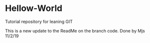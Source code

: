 # Hellow-World
Tutorial repository for leaning GIT

This is a new update to the ReadMe on the branch code.
Done by Mjs 11/2/19
